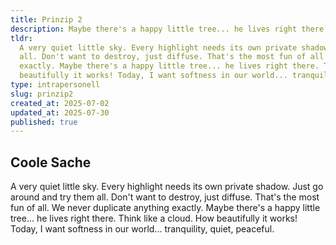 ```yaml
---
title: Prinzip 2
description: Maybe there's a happy little tree... he lives right there.
tldr:
  A very quiet little sky. Every highlight needs its own private shadow. Just go around and try them
  all. Don't want to destroy, just diffuse. That's the most fun of all. We never duplicate anything
  exactly. Maybe there's a happy little tree... he lives right there. Think like a cloud. How
  beautifully it works! Today, I want softness in our world... tranquility, quiet, peaceful.
type: intrapersonell
slug: prinzip2
created_at: 2025-07-02
updated_at: 2025-07-30
published: true
---
```


## Coole Sache

A very quiet little sky. Every highlight needs its own private shadow. Just go around and try them
all. Don't want to destroy, just diffuse. That's the most fun of all. We never duplicate anything
exactly. Maybe there's a happy little tree... he lives right there. Think like a cloud. How
beautifully it works! Today, I want softness in our world... tranquility, quiet, peaceful.
